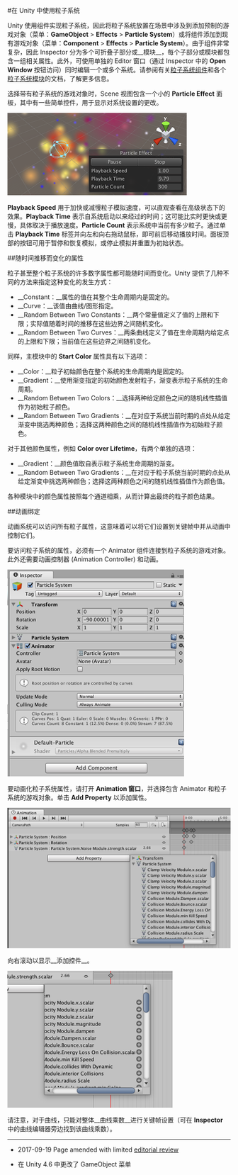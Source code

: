 #在 Unity 中使用粒子系统

Unity 使用组件实现粒子系统，因此将粒子系统放置在场景中涉及到添加预制的游戏对象（菜单：__GameObject__ &gt; __Effects__ &gt; __Particle System__）或将组件添加到现有游戏对象（菜单：__Component__ &gt; __Effects__ &gt; __Particle System__）。由于组件非常复杂，因此 Inspector 分为多个可折叠子部分或__模块__，每个子部分或模块都包含一组相关属性。此外，可使用单独的 Editor 窗口（通过 Inspector 中的 __Open Window__ 按钮访问）同时编辑一个或多个系统。请参阅有关[粒子系统组件](class-ParticleSystem.html)和各个[粒子系统模块](ParticleSystemModules.html)的文档，了解更多信息。

选择带有粒子系统的游戏对象时，Scene 视图包含一个小的 __Particle Effect__ 面板，其中有一些简单控件，用于显示对系统设置的更改。

![](../uploads/Main/PartSysEffectPanel.png) 

__Playback Speed__ 用于加快或减慢粒子模拟速度，可以直观查看在高级状态下的效果。__Playback Time__ 表示自系统启动以来经过的时间；这可能比实时更快或更慢，具体取决于播放速度。__Particle Count__ 表示系统中当前有多少粒子。通过单击 __Playback Time__ 标签并向左和向右拖动鼠标，即可前后移动播放时间。面板顶部的按钮可用于暂停和恢复模拟，或停止模拟并重置为初始状态。

##随时间推移而变化的属性

粒子甚至整个粒子系统的许多数字属性都可能随时间而变化。Unity 提供了几种不同的方法来指定这种变化的发生方式：

* __Constant：__属性的值在其整个生命周期内是固定的。
* __Curve：__该值由曲线/图形指定。
* __Random Between Two Constants：__两个常量值定义了值的上限和下限；实际值随着时间的推移在这些边界之间随机变化。
* __Random Between Two Curves：__两条曲线定义了值在生命周期内给定点的上限和下限；当前值在这些边界之间随机变化。

同样，主模块中的 __Start Color__ 属性具有以下选项：

* __Color：__粒子初始颜色在整个系统的生命周期内是固定的。
* __Gradient：__使用渐变指定的初始颜色发射粒子，渐变表示粒子系统的生命周期。
* __Random Between Two Colors：__选择两种给定颜色之间的随机线性插值作为初始粒子颜色。
* __Random Between Two Gradients：__在对应于系统当前时期的点处从给定渐变中挑选两种颜色；选择这两种颜色之间的随机线性插值作为初始粒子颜色。

对于其他颜色属性，例如 __Color over Lifetime__，有两个单独的选项：

* __Gradient：__颜色值取自表示粒子系统生命周期的渐变。
* __Random Between Two Gradients：__在对应于粒子系统当前时期的点处从给定渐变中挑选两种颜色；选择这两种颜色之间的随机线性插值作为颜色值。

各种模块中的颜色属性按照每个通道相乘，从而计算出最终的粒子颜色结果。

##动画绑定

动画系统可以访问所有粒子属性，这意味着可以将它们设置到关键帧中并从动画中控制它们。

要访问粒子系统的属性，必须有一个 Animator 组件连接到粒子系统的游戏对象。此外还需要动画控制器 (Animation Controller) 和动画。


![要动画化粒子系统，请添加 Animator 组件，并为动画控制器 (Animator Controller) 分配动画。](../uploads/Main/ParticleSystemAnimatorComponent.png)


要动画化粒子系统属性，请打开 __Animation 窗口__，并选择包含 Animator 和粒子系统的游戏对象。单击 __Add Property__ 以添加属性。


![在 Animation 窗口中为动画添加属性。](../uploads/Main/ParticleSystemAnimationWindow.png)


向右滚动以显示__添加控件__。


![](../uploads/Main/ParticleSystemAnimationScrollRight.png) 


请注意，对于曲线，只能对整体__曲线乘数__进行关键帧设置（可在 __Inspector__ 中的曲线编辑器旁边找到该曲线乘数）。

---

* <span class="page-edit">2017-09-19  Page amended with limited [editorial review](DocumentationEditorialReview.html)
</span>

* <span class="page-history">在 Unity 4.6 中更改了 GameObject 菜单</span>
